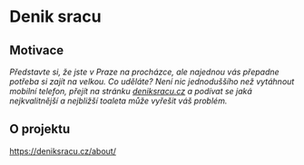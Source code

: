 # Denik sracu

## Motivace

*Představte si, že jste v Praze na procházce, ale najednou vás přepadne potřeba si zajít na velkou. Co uděláte? Není nic jednoduššího než vytáhnout mobilní telefon, přejít na stránku [deniksracu.cz](https://deniksracu.cz) a podívat se jaká nejkvalitnější a nejbližší toaleta může vyřešit váš problém.*

## O projektu

https://deniksracu.cz/about/
